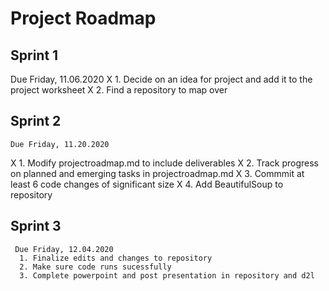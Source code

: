 # Project Roadmap

## Sprint 1

Due Friday, 11.06.2020
 X   1. Decide on an idea for project and add it to the project worksheet
 X   2. Find a repository to map over

## Sprint 2
    Due Friday, 11.20.2020
  X   1. Modify projectroadmap.md to include deliverables
  X    2. Track progress on planned and emerging tasks in  projectroadmap.md 
  X    3. Commmit at least 6 code changes of significant size 
  X    4. Add BeautifulSoup to repository 
      

 ## Sprint 3 
     Due Friday, 12.04.2020
      1. Finalize edits and changes to repository 
      2. Make sure code runs sucessfully
      3. Complete powerpoint and post presentation in repository and d2l
